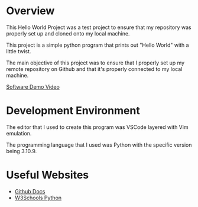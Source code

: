# Overview

This Hello World Project was a test project to ensure that my repository was properly set up and cloned onto my local machine.

This project is a simple python program that prints out "Hello World" with a little twist.

The main objective of this project was to ensure that I properly set up my remote repository on Github and that it's properly connected to my local machine.


[Software Demo Video](https://youtu.be/So9cVv6SdFo)

# Development Environment

The editor that I used to create this program was VSCode layered with Vim emulation.

The programming language that I used was Python with the specific version being 3.10.9.

# Useful Websites

* [Github Docs](https://docs.github.com/en)
* [W3Schools Python](https://www.w3schools.com/python/)